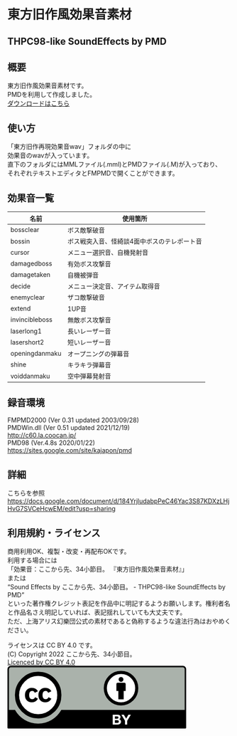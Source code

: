 
# 東方旧作風効果音素材

## THPC98-like SoundEffects by PMD

## 概要

東方旧作風効果音素材です。  
PMDを利用して作成しました。  
[ダウンロードはこちら](https://github.com/average34/THPC98SEPMD/releases)

## 使い方

「東方旧作再現効果音wav」フォルダの中に  
効果音のwavが入っています。  
直下のフォルダにはMMLファイル(.mml)とPMDファイル(.M)が入っており、  
それぞれテキストエディタとFMPMDで開くことができます。

## 効果音一覧

| 名前           | 使用箇所                                    | 
| -------------- | ------------------------------------------- | 
| bossclear      | ボス敵撃破音                                | 
| bossin         | ボス戦突入音、怪綺談4面中ボスのテレポート音 | 
| cursor         | メニュー選択音、自機発射音                  | 
| damagedboss    | 有効ボス攻撃音                              | 
| damagetaken    | 自機被弾音                                  | 
| decide         | メニュー決定音、アイテム取得音              | 
| enemyclear     | ザコ敵撃破音                                | 
| extend         | 1UP音                                       | 
| invincibleboss | 無敵ボス攻撃音                              | 
| laserlong1     | 長いレーザー音                              | 
| lasershort2    | 短いレーザー音                              | 
| openingdanmaku | オープニングの弾幕音                        | 
| shine          | キラキラ弾幕音                              | 
| voiddanmaku    | 空中弾幕発射音                              | 

## 録音環境

FMPMD2000 (Ver 0.31 updated 2003/09/28)  
PMDWin.dll (Ver 0.51 updated 2021/12/19)  
<http://c60.la.coocan.jp/>  
PMD98 (Ver.4.8s 2020/01/22)  
<https://sites.google.com/site/kajapon/pmd>

## 詳細  

こちらを参照  
<https://docs.google.com/document/d/184YrjludabpPeC46Yac3S87KDXzLHjHvG7SVCeHcwEM/edit?usp=sharing>

## 利用規約・ライセンス  

商用利用OK、複製・改変・再配布OKです。  
利用する場合には  
「効果音：ここから先、34小節目。 『東方旧作風効果音素材』」  
または  
“Sound Effects by ここから先、34小節目。 - THPC98-like SoundEffects by PMD”  
といった著作権クレジット表記を作品中に明記するようお願いします。権利者名と作品名さえ明記していれば、表記揺れしていても大丈夫です。  
ただ、上海アリス幻樂団公式の素材であると偽称するような違法行為はおやめください。  

ライセンスは CC BY 4.0 です。  
(C) Copyright 2022 ここから先、34小節目。  
[Licenced by CC BY 4.0  ![CC BY 4.0](LICENCE_CC_BY_4.0.png)](https://creativecommons.org/licenses/by/4.0/deed.ja)
